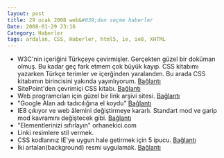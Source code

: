 ```yaml
---
layout: post
title: 29 ocak 2008 web&#039;den seçme haberler
Date: 2008-01-29 23:16
Category: Haberler
tags: ardalan, CSS, Haberler, html5, ie, ie8, XHTML
---
```


-   W3C'nin içeriğini Türkçeye çevirmişler. Gerçekten güzel bir doküman
    olmuş. Bu kadar geç fark etmem çok büyük kayıp. CSS kitabımı
    yazarken Türkçe terimler ve içerğinden yaralandım. Bu arada CSS
    kitabımın birincisini yakında yayınlıyorum. [Bağlantı][]
-   SitePoint'den çevrimiçi CSS kitabı. [Bağlantı][1]
-   Web programcıları için güzel bir link arşivi sitesi. [Bağlantı][2]
-   "Google Alan adı tadıcılığına el koydu" [Bağlantı][3]
-   IE8 çıkıyor ve web âlemini değiştirmeye kararlı. Standart mod ve
    garip mod kavramını değiştecek gibi. [Bağlantı][4]
-   "Elementlerinizi sıfırlayın" orhanekici.com
-   Linki resimlere stil vermek.
-   CSS kodlarınız IE'ye uygun hale getirmek için 5 ipucu. [Bağlantı][8]
-   İki artalan(background) resmi uygulamak. [Bağlantı][9]


  [Bağlantı]: http://www.belgeler.org/recs/css2/index.html#index-toc
    "W3C içeriği Türkçe"
  [1]: http://reference.sitepoint.com/css "CSS kitabı"
  [2]: http://webdevelopersfieldguide.com/#csstechniques "linkler"
  [3]: http://www.suaygiri.com/alan-adi-tadiciligina-google-el-koydu/
    "Tatlı alan adı"
  [4]: http://www.456bereastreet.com/archive/200801/standards_mode_is_the_new_quirks_mode/
    "IE8"
  [8]: http://scarfoo.com/archives/16 "ie sorunlarını giderme"
  [9]: http://techknack.blogspot.com/2008/01/css-trick-two-background-images.html
    "iki artalan"
